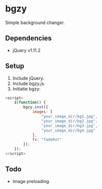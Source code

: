 # bgzy

Simple background changer.

## Dependencies

- jQuery v1.11.2

## Setup

1. Include jQuery.
2. Include bgzy.js.
3. Initiatie bgzy:
```javascript
<script>			
	$(function() {
		bgzy.inst({
			images: [
				"your_image_dir/bg1.jpg",
				"your_image_dir/bg2.jpg",
				"your_image_dir/bg3.jpg",
				"your_image_dir/bg4.jpg"
			],
			fx: "fadeOut"
		});
	});
</script>
```
## Todo
- Image preloading.
